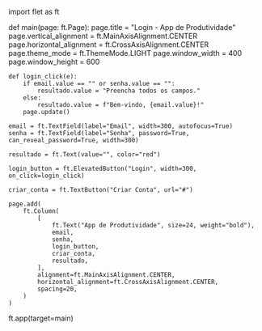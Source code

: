 import flet as ft


def main(page: ft.Page):
    page.title = "Login - App de Produtividade"
    page.vertical_alignment = ft.MainAxisAlignment.CENTER
    page.horizontal_alignment = ft.CrossAxisAlignment.CENTER
    page.theme_mode = ft.ThemeMode.LIGHT
    page.window_width = 400
    page.window_height = 600

    def login_click(e):
        if email.value == "" or senha.value == "":
            resultado.value = "Preencha todos os campos."
        else:
            resultado.value = f"Bem-vindo, {email.value}!"
        page.update()

    email = ft.TextField(label="Email", width=300, autofocus=True)
    senha = ft.TextField(label="Senha", password=True, can_reveal_password=True, width=300)

    resultado = ft.Text(value="", color="red")

    login_button = ft.ElevatedButton("Login", width=300, on_click=login_click)

    criar_conta = ft.TextButton("Criar Conta", url="#")

    page.add(
        ft.Column(
            [
                ft.Text("App de Produtividade", size=24, weight="bold"),
                email,
                senha,
                login_button,
                criar_conta,
                resultado,
            ],
            alignment=ft.MainAxisAlignment.CENTER,
            horizontal_alignment=ft.CrossAxisAlignment.CENTER,
            spacing=20,
        )
    )


ft.app(target=main)
